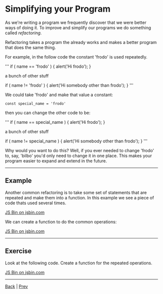 # Simplifying your Program

As we're writing a program we frequently discover that we were better ways of doing it.
To improve and simplify our programs we do something called *refactoring*.

Refactoring takes a program the already works and makes a better program that does the same thing.

For example, in the follow code the constant 'frodo' is used repeatedly.

'''
if ( name == 'frodo' ) {
   alert('Hi frodo');
}

a bunch of other stuff

if ( name != 'frodo' ) {
    alert('Hi somebody other than frodo');
}
'''

We could take 'frodo' and make that value a constant:

```
const special_name = 'frodo'
```

then you can change the other code to be:

'''
if ( name == special_name ) {
   alert('Hi frodo');
}

a bunch of other stuff

if ( name != special_name ) {
    alert('Hi somebody other than frodo');
}
'''

Why would you want to do this? Well, if you ever needed to change 'frodo' to, say, 'bilbo' you'd only
need to change it in one place. This makes your program easier to expand and extend in the future.

---

## Example ##

Another common refactoring is to take some set of statements that are repeated and make them into a function.
In this example we see a piece of code thats used several times.

<a class="jsbin-embed" href="https://jsbin.com/giwipab/2/embed?html,console">JS Bin on jsbin.com</a>

We can create a function to do the common operations:

<a class="jsbin-embed" href="https://jsbin.com/zupihip/3/embed?html,console">JS Bin on jsbin.com</a>

---

## Exercise ##

Look at the following code. Create a function for the repeated operations.

<a class="jsbin-embed" href="https://jsbin.com/nugole/2/embed?html,output">JS Bin on jsbin.com</a>

---

[Back](.) | [Prev](twolib)
